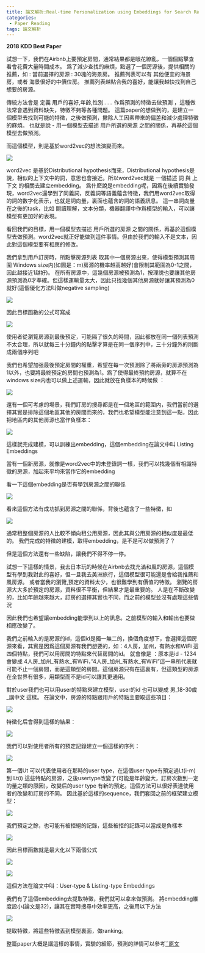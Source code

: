 ```yaml
---
title: 論文解析:Real-time Personalization using Embeddings for Search Ranking at Airbnb
categories:
 - Paper Reading
tags: 論文解析
---
```


**2018 KDD Best Paper**

試想一下，我們在Airbnb上要預定房間，通常結果都是眼花繚亂，一個個點擊查看會花費大量時間成本。
爲了減少查找的麻煩，點選了一個房源後，提供相關的推薦，如 :
當前選擇的房源 : 30塊的海景房。
推薦列表可以有 其他便宜的海景房，或者 海景很好的中價位房。
推薦列表越貼合我的喜好，能讓我越快找到自己想要的房源。


傳統方法會是 定義 用戶的喜好,年齡,性別…… 作爲預測的特徵去做預測 ，這種做法常會遇到資料缺失，特徵不夠等各種問題。
這篇paper的想做到的，是建立一個模型去找到可能的特徵，之後做預測，撇除人工因素帶來的偏差和減少處理特徵的麻煩。
也就是說 - 用一個模型去描述 用戶所選的房源 之間的關係，再基於這個模型去做預測。

而這個模型，則是基於word2vec的想法演變而來。

![](https://raw.githubusercontent.com/voidful/voidful_blog/master/assets/post_src/pn_rtpuefsraa/img1)  


word2vec 是基於Distributional hypothesis而來，Distributional hypothesis是說，相似的上下文中的詞，意思也會接近。所以word2vec就是 一個描述 詞 與 上下文 的相關去建立embedding。
爲什麽說是embedding呢，因爲在後續實驗發現，word2vec還學到了同義詞，反義詞等語義蘊含特徵，我們用word2vec取得的詞的數字化表示，也就是詞向量，裏面也蘊含的詞的語義訊息。
這一串詞向量在之後的task，比如 閱讀理解，文本分類，機器翻譯中作爲模型的輸入，可以讓模型有更加好的表現。

看回我們的目標，用一個模型去描述 用戶所選的房源 之間的關係，再基於這個模型去做預測。word2vec就正好能做到這件事情。但由於我們的輸入不是文本，因此對這個模型要有相應的修改。

我們拿到用戶訂房時，所點擊房源列表
取其中一個房源出來，使得模型預測其周圍 Windows size内(如圖是：m)房源的機率越高越好(會限制其範圍為0-1之間，因此越接近1越好)。
在所有房源中，這幾個房源被預測為1，按理説也要讓其他房源預測為0才準確。但這樣運輸量太大，因此只找幾個其他房源就好讓其預測為0就好(這個優化方法叫做negative sampling)

![](https://raw.githubusercontent.com/voidful/voidful_blog/master/assets/post_src/pn_rtpuefsraa/img2)  

因此目標函數的公式可寫成

![](https://raw.githubusercontent.com/voidful/voidful_blog/master/assets/post_src/pn_rtpuefsraa/img3)  

使用者從瀏覽房源到最後預定，可能隔了很久的時間，因此都放在同一個列表預測不太合理，所以就每三十分鐘内的點擊才算是在同一個序列中，三十分鐘外的則斷成兩個序列吧

我們也希望加强最後預定房間的權重，希望在每一次預測除了將兩旁的房源預測為1以外，也要將最終預定的房間也預測為1。爲了使得最終預約房源，就算不在windows size内也可以做上述運輸，因此就放在負樣本的時候做 ： 

![](https://raw.githubusercontent.com/voidful/voidful_blog/master/assets/post_src/pn_rtpuefsraa/img4)  

還有一個可考慮的場景，我們訂房的搜尋都是在一個地區的範圍内，我們當前的選擇其實是排除這個地區其他的房間而來的，我們也希望模型能注意到這一點，因此把地區内的其他房源也當作負樣本：

![](https://raw.githubusercontent.com/voidful/voidful_blog/master/assets/post_src/pn_rtpuefsraa/img5)  

這樣就完成建模，可以訓練出embedding，這個embedding在論文中叫 Listing Embeddings

當有一個新房源，就像是word2vec中的未登錄詞一樣，我們可以找幾個有相識特徵的房源，加起來平均來當作它的embedding

看一下這個embedding是否有學到房源之間的聯係

![](https://raw.githubusercontent.com/voidful/voidful_blog/master/assets/post_src/pn_rtpuefsraa/img6)  

看來這個方法有成功抓到房源之間的聯係，背後也蘊含了一些特徵，如

![](https://raw.githubusercontent.com/voidful/voidful_blog/master/assets/post_src/pn_rtpuefsraa/img7)  

通常租整個房源的人比較不傾向租公用房源，因此其與公用房源的相似度是最低的。
我們完成的特徵的建模，取得embedding，是不是可以做預測了？

但是這個方法還有一些缺陷，讓我們不得不停一停。

試想一下這樣的情景，我去日本玩的時候在Airbnb去找充滿和風的房源，這個模型有學到我對此的喜好，但一旦我去美洲旅行，這個模型很可能還是會給我推薦和風房源。
或者當我的瀏覽,預定的資料太少，也很難學到有價值的特徵。
瀏覽的房源大大多於預定的房源，資料很不平衡，但結果才是最重要的。
人是在不斷改變的，比如年齡越來越大，訂房的選擇其實也不同，而之前的模型並沒有處理這些情況

因此我們也希望讓embedding能學到以上的訊息。之前模型的輸入和輸出也要做相應改變了。

我們之前輸入的是房源的id，這個id是獨一無二的，換個角度想下，會選擇這個房源來看，其實是因爲這個房源有我們想要的，如：4人房，加州，有熱水和WiFi 這四個特點，我們可以用房間的特點來代替房間的id。
就會像是 ：原本是id - 1234 會變成 4人房_加州_有熱水_有WiFi，”4人房_加州_有熱水_有WiFi”這一串所代表就可能不止一個房間，而是這類型的房間。這個房源只有在這裏有，但這類型的房源在全世界有很多，用類型而不是id可以讓其更通用。

對於user我們也可以用user的特點來建立模型，user的id 也可以變成 男_18-30歲_講中文 這樣。
在論文中，房源的特點跟用戶的特點主要取這些項目：

![](https://raw.githubusercontent.com/voidful/voidful_blog/master/assets/post_src/pn_rtpuefsraa/img8)  

特徵化后會得到這樣的結果：

![](https://raw.githubusercontent.com/voidful/voidful_blog/master/assets/post_src/pn_rtpuefsraa/img9)  

我們可以對使用者所有的預定記錄建立一個這樣的序列：


![](https://raw.githubusercontent.com/voidful/voidful_blog/master/assets/post_src/pn_rtpuefsraa/img10)
  

第一個Ut 可以代表使用者在那時的user type，在這個user type有預定過Lt(i-m) 到 Lt(i) 這些特點的房源，之後usertype改變了(可能是年齡變大，訂房次數到一定的量之類的原因)，改變后的user type 有新的預定。這個方法可以很好表達使用者的改變和訂房的不同。
因此基於這樣的sequence，我們套回之前的框架建立模型：

![](https://raw.githubusercontent.com/voidful/voidful_blog/master/assets/post_src/pn_rtpuefsraa/img11)
  

我們預定之餘，也可能有被拒絕的記錄，這些被拒的記錄可以當成是負樣本

![](https://raw.githubusercontent.com/voidful/voidful_blog/master/assets/post_src/pn_rtpuefsraa/img12)
  

因此目標函數就是最大化以下兩個公式

![](https://raw.githubusercontent.com/voidful/voidful_blog/master/assets/post_src/pn_rtpuefsraa/img13)  

![](https://raw.githubusercontent.com/voidful/voidful_blog/master/assets/post_src/pn_rtpuefsraa/img14)  

這個方法在論文中叫：User-type & Listing-type Embeddings

我們有了這個embedding去提取特徵，我們就可以拿來做預測。
將embedding維度設小(論文是32)，讓其在實時搜尋中效率更高，之後用以下方法

![](https://raw.githubusercontent.com/voidful/voidful_blog/master/assets/post_src/pn_rtpuefsraa/img15)
  

提取特徵，將這些特徵丟到模型裏面，做ranking。

整篇paper大概是講這樣的事情，實驗的細節，預測的詳情可以參考[``原文](https://www.kdd.org/kdd2018/accepted-papers/view/real-time-personalization-using-embeddings-for-search-ranking-at-airbnb)
  
